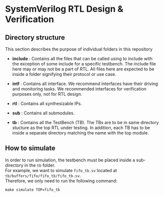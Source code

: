 # SystemVerilog RTL Design & Verification

## Directory structure
This section describes the purpose of individual folders in this repository

- **include** : Contains all the files that can be called using to include with the exception of some include for a specific testbench. The include file here may or may not be a part of RTL. All files here are expected to be inside a folder signifying their protocol or use case. 

- **intf** : Contains all interface. We recommend interfaces have their driving and monitoring tasks. We recommended interfaces for verification purposes only, not for RTL design.

- **rtl** : Contains all synthesizable IPs.

- **sub** : Contains all submodules.

- **tb** : Contains all the TestBench (TB). The TBs are to be in same directory stucture as the top RTL under testing. In addition, each TB has to be inside a separate directory matching the name with the top module.


## How to simulate
In order to run simulation, the testbench must be placed inside a sub-directory in the `tb` folder. <br>
For example, we want to simulate `fifo_tb.sv` located at `tb/buffers/fifo/fifo_tb/fifo_tb.sv`. <br>
Therefore, we only need to run the following command:
```
make simulate TOP=fifo_tb
```

